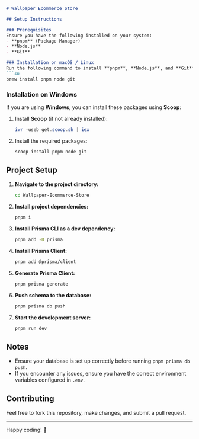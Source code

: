 
```markdown
# Wallpaper Ecommerce Store

## Setup Instructions

### Prerequisites
Ensure you have the following installed on your system:
- **pnpm** (Package Manager)
- **Node.js**
- **Git**

### Installation on macOS / Linux
Run the following command to install **pnpm**, **Node.js**, and **Git**:
```sh
brew install pnpm node git
```

### Installation on Windows
If you are using **Windows**, you can install these packages using **Scoop**:
1. Install **Scoop** (if not already installed):
   ```powershell
   iwr -useb get.scoop.sh | iex
   ```
2. Install the required packages:
   ```powershell
   scoop install pnpm node git
   ```

## Project Setup

1. **Navigate to the project directory:**
   ```sh
   cd Wallpaper-Ecommerce-Store
   ```
2. **Install project dependencies:**
   ```sh
   pnpm i
   ```
3. **Install Prisma CLI as a dev dependency:**
   ```sh
   pnpm add -D prisma
   ```
4. **Install Prisma Client:**
   ```sh
   pnpm add @prisma/client
   ```
5. **Generate Prisma Client:**
   ```sh
   pnpm prisma generate
   ```
6. **Push schema to the database:**
   ```sh
   pnpm prisma db push
   ```
7. **Start the development server:**
   ```sh
   pnpm run dev
   ```

## Notes
- Ensure your database is set up correctly before running `pnpm prisma db push`.
- If you encounter any issues, ensure you have the correct environment variables configured in `.env`.

## Contributing
Feel free to fork this repository, make changes, and submit a pull request.

---
Happy coding! 🚀
```

